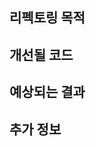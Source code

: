 ## 리펙토링 목적
<!-- 리펙토링을 진행하려는 이유를 설명해주세요. -->

## 개선될 코드
<!-- - 어떤 부분의 코드를 리펙토링할지 설명해주세요. -->
<!-- - 리펙토링 후 더 효율적인 방법이나 개선될 점을 적어주세요. -->

## 예상되는 결과
<!-- 리펙토링 후 기대되는 동작이나 성능 향상 등을 설명해주세요. -->

## 추가 정보
<!-- 리펙토링과 관련된 추가 정보나 논의 사항이 있다면 작성해주세요. -->

